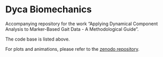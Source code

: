 # Dyca Biomechanics

Accompanying repository for the work “Applying Dynamical Component Analysis to Marker-Based Gait Data - A Methodological Guide”.

The code base is listed above.

For plots and animations, please refer to the [zenodo repository](10.5281/zenodo.16641955).
